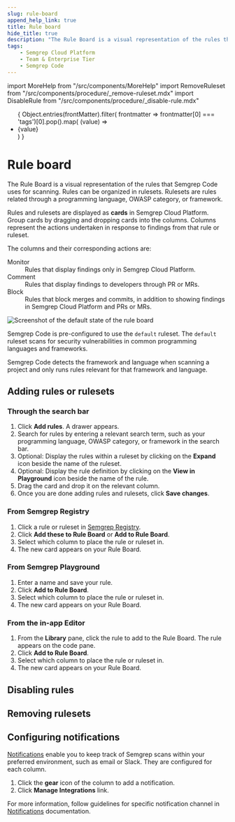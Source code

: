 ```yaml
---
slug: rule-board
append_help_link: true
title: Rule board
hide_title: true
description: "The Rule Board is a visual representation of the rules that Semgrep Cloud Platform uses to scan code. Rules are cards, and are grouped into columns representing the actions undertaken (whether to block, comment, or silently monitor) when a finding surfaces."
tags:
    - Semgrep Cloud Platform
    - Team & Enterprise Tier
    - Semgrep Code
---
```


import MoreHelp from "/src/components/MoreHelp"
import RemoveRuleset from "/src/components/procedure/_remove-ruleset.mdx"
import DisableRule from "/src/components/procedure/_disable-rule.mdx"

<ul id="tag__badge-list">
{
Object.entries(frontMatter).filter(
    frontmatter => frontmatter[0] === 'tags')[0].pop().map(
    (value) => <li class='tag__badge-item'>{value}</li> )
}
</ul>

# Rule board

The Rule Board is a visual representation of the rules that Semgrep Code uses for scanning. Rules can be organized in rulesets. Rulesets are rules related through a programming language, OWASP category, or framework.

Rules and rulesets are displayed as **cards** in Semgrep Cloud Platform. Group cards by dragging and dropping cards into the columns. Columns represent the actions undertaken in response to findings from that rule or ruleset.

The columns and their corresponding actions are:

<dl>
    <dt>Monitor</dt>
    <dd>Rules that display findings only in Semgrep Cloud Platform.</dd>
    <dt>Comment</dt>
    <dd>Rules that display findings to developers through PR or MRs.</dd>
    <dt>Block</dt>
    <dd>Rules that block merges and commits, in addition to showing findings in Semgrep Cloud Platform and PRs or MRs.</dd>
</dl>

![Screenshot of the default state of the rule board](/img/rule-board.png)

Semgrep Code is pre-configured to use the `default` ruleset. The `default` ruleset scans for security vulnerabilities in common programming languages and frameworks.

Semgrep Code detects the framework and language when scanning a project and only runs rules relevant for that framework and language.

## Adding rules or rulesets

### Through the search bar

1. Click **Add rules**. A drawer appears.
2. Search for rules by entering a relevant search term, such as your programming language, OWASP category, or framework in the search bar.
3. Optional: Display the rules within a ruleset by clicking on the **Expand** icon beside the name of the ruleset.
4. Optional: Display the rule definition by clicking on the **View in Playground** icon beside the name of the rule.
5. Drag the card and drop it on the relevant column.
6. Once you are done adding rules and rulesets, click **Save changes**.

### From Semgrep Registry

1. Click a rule or ruleset in [Semgrep Registry](https://semgrep.dev/r/).
2. Click **Add these to Rule Board** or **Add to Rule Board**.
3. Select which column to place the rule or ruleset in. 
4. The new card appears on your Rule Board.

### From Semgrep Playground

1. Enter a name and save your rule.
2. Click **Add to Rule Board**.
3. Select which column to place the rule or ruleset in. 
4. The new card appears on your Rule Board.

### From the in-app Editor

1. From the **Library** pane, click the rule to add to the Rule Board. The rule appears on the code pane.
2. Click **Add to Rule Board**.
3. Select which column to place the rule or ruleset in. 
4. The new card appears on your Rule Board.

## Disabling rules

<DisableRule />

## Removing rulesets

<RemoveRuleset />

## Configuring notifications

[Notifications](/semgrep-cloud-platform/notifications) enable you to keep track of Semgrep scans within your preferred environment, such as email or Slack. They are configured for each column.

1. Click the <i class="fa-solid fa-gear"></i> **gear** icon of the column to add a notification.
2. Click **Manage Integrations** link.

For more information, follow guidelines for specific notification channel in [Notifications](semgrep-cloud-platform/notifications) documentation.

<MoreHelp />
